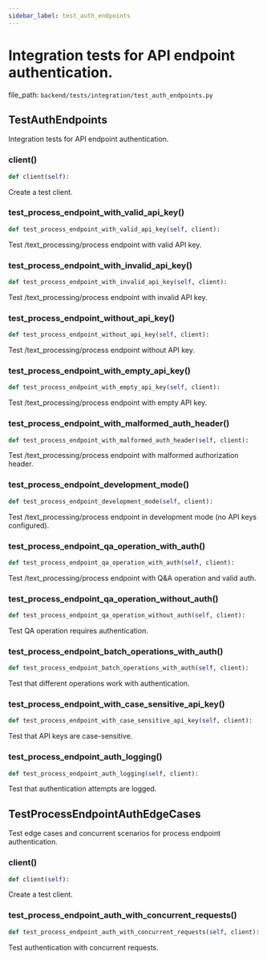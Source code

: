 ```yaml
---
sidebar_label: test_auth_endpoints
---
```


# Integration tests for API endpoint authentication.

  file_path: `backend/tests/integration/test_auth_endpoints.py`

## TestAuthEndpoints

Integration tests for API endpoint authentication.

### client()

```python
def client(self):
```

Create a test client.

### test_process_endpoint_with_valid_api_key()

```python
def test_process_endpoint_with_valid_api_key(self, client):
```

Test /text_processing/process endpoint with valid API key.

### test_process_endpoint_with_invalid_api_key()

```python
def test_process_endpoint_with_invalid_api_key(self, client):
```

Test /text_processing/process endpoint with invalid API key.

### test_process_endpoint_without_api_key()

```python
def test_process_endpoint_without_api_key(self, client):
```

Test /text_processing/process endpoint without API key.

### test_process_endpoint_with_empty_api_key()

```python
def test_process_endpoint_with_empty_api_key(self, client):
```

Test /text_processing/process endpoint with empty API key.

### test_process_endpoint_with_malformed_auth_header()

```python
def test_process_endpoint_with_malformed_auth_header(self, client):
```

Test /text_processing/process endpoint with malformed authorization header.

### test_process_endpoint_development_mode()

```python
def test_process_endpoint_development_mode(self, client):
```

Test /text_processing/process endpoint in development mode (no API keys configured).

### test_process_endpoint_qa_operation_with_auth()

```python
def test_process_endpoint_qa_operation_with_auth(self, client):
```

Test /text_processing/process endpoint with Q&A operation and valid auth.

### test_process_endpoint_qa_operation_without_auth()

```python
def test_process_endpoint_qa_operation_without_auth(self, client):
```

Test QA operation requires authentication.

### test_process_endpoint_batch_operations_with_auth()

```python
def test_process_endpoint_batch_operations_with_auth(self, client):
```

Test that different operations work with authentication.

### test_process_endpoint_with_case_sensitive_api_key()

```python
def test_process_endpoint_with_case_sensitive_api_key(self, client):
```

Test that API keys are case-sensitive.

### test_process_endpoint_auth_logging()

```python
def test_process_endpoint_auth_logging(self, client):
```

Test that authentication attempts are logged.

## TestProcessEndpointAuthEdgeCases

Test edge cases and concurrent scenarios for process endpoint authentication.

### client()

```python
def client(self):
```

Create a test client.

### test_process_endpoint_auth_with_concurrent_requests()

```python
def test_process_endpoint_auth_with_concurrent_requests(self, client):
```

Test authentication with concurrent requests.
